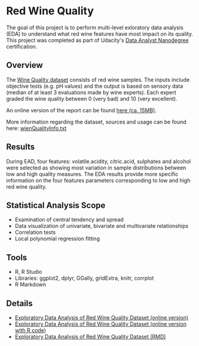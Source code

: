 # Red Wine Quality
The goal of this project is to perform multi-level exloratory data analysis (EDA) to understand what red wine features have most impact on its quality. This project was completed as part of Udacity's [Data Analyst Nanodegree](https://eu.udacity.com/course/data-analyst-nanodegree--nd002) certification.

## Overview
The [Wine Quality dataset](https://github.com/ksatola/Red-Wine-Quality/blob/master/wineQualityReds.csv) consists of red wine samples. The inputs include objective tests (e.g. pH values) and the output is based on sensory data (median of at least 3 evaluations made by wine experts). Each expert graded the wine quality between 0 (very bad) and 10 (very excellent).

An online version of the report can be found [here (ca. 15MB)](https://ksatola.github.io/EDA_RedWineQuality_Final.html).

More information regarding the dataset, sources and usage can be found here: [wienQualityInfo.txt](https://github.com/ksatola/Red-Wine-Quality/blob/master/wineQualityInfo.txt)

## Results
During EAD, four features: volatile.acidity, citric.acid, sulphates and alcohol were selected as showing most variation in sample distributions between low and high quality measures. The EDA results provide more specific information on the four features parameters corresponding to low and high red wine quality.  

## Statistical Analysis Scope
- Examination of central tendency and spread
- Data visualization of univariate, bivariate and multivariate relationships
- Correlation tests
- Local polynomial regression fitting

## Tools
- R, R Studio
- Libraries: ggplot2, dplyr, GGally, gridExtra, knitr, corrplot
- R Markdown

## Details
- [Exploratory Data Analysis of Red Wine Quality Dataset (online version)](https://ksatola.github.io/EDA_RedWineQuality_Final.html)
- [Exploratory Data Analysis of Red Wine Quality Dataset (online version with R code)](https://ksatola.github.io/EDA_RedWineQuality_FinalwithCode.html)
- [Exploratory Data Analysis of Red Wine Quality Dataset (RMD)](https://github.com/ksatola/Red-Wine-Quality/blob/master/EDA_RedWineQuality_Final.Rmd)
